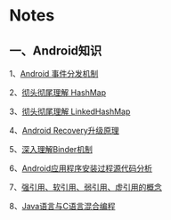 # Notes

## 一、Android知识
1、[Android 事件分发机制](https://github.com/luojiawei/Notes/blob/master/Android/Android%E4%BA%8B%E4%BB%B6%E5%88%86%E5%8F%91%E6%9C%BA%E5%88%B6.md)

2、[彻头彻尾理解 HashMap](http://blog.csdn.net/justloveyou_/article/details/62893086)

3、[彻头彻尾理解 LinkedHashMap](http://blog.csdn.net/justloveyou_/article/details/71713781)

4、[Android Recovery升级原理](http://blog.csdn.net/luzhenrong45/article/details/60968458)

5、[深入理解Binder机制](https://github.com/luojiawei/Notes/blob/master/Android/深入理解Binder机制.md)

6、[Android应用程序安装过程源代码分析](https://github.com/luojiawei/Notes/blob/master/Android/Android应用程序安装过程源代码分析.md)

7、[强引用、软引用、弱引用、虚引用的概念](https://github.com/luojiawei/Notes/blob/master/Android/强引用、软引用、弱引用、虚引用的概念.md)

8、[Java语言与C语言混合编程](https://github.com/luojiawei/Notes/blob/master/Android/Java语言与C语言混合编程念.md)